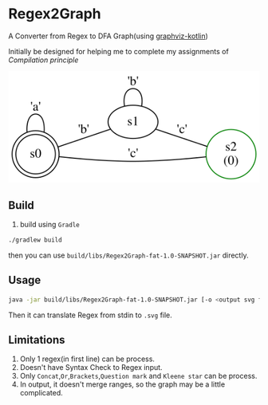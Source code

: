 # Regex2Graph

A Converter from Regex to DFA Graph(using [graphviz-kotlin](https://mvnrepository.com/artifact/guru.nidi/graphviz-kotlin))

Initially be designed for helping me to complete my assignments of *Compilation principle*

![test](doc/test.svg)

## Build

1. build using `Gradle`
```bash
./gradlew build
```
then you can use `build/libs/Regex2Graph-fat-1.0-SNAPSHOT.jar` directly.

## Usage

```bash
java -jar build/libs/Regex2Graph-fat-1.0-SNAPSHOT.jar [-o <output svg filename>]
```
Then it can translate Regex from stdin to `.svg` file.

## Limitations

1. Only 1 regex(in first line) can be process.
2. Doesn't have Syntax Check to Regex input.
3. Only `Concat`,`Or`,`Brackets`,`Question mark` and `Kleene star` can be process.
4. In output, it doesn't merge ranges, so the graph may be a little complicated.